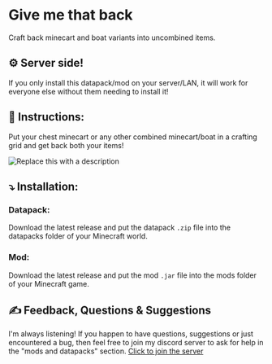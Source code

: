 # Give me that back
Craft back minecart and boat variants into uncombined items.

## ⚙️ Server side!
If you only install this datapack/mod on your server/LAN, it will work for everyone else without them needing to install it!

## 📖 Instructions:
Put your chest minecart or any other combined minecart/boat in a crafting grid and get back both your items!

![Replace this with a description](https://cdn.modrinth.com/data/cached_images/eaf38619bb5667d641322c5f7d8f116f87dc78a7.png)

## ⤵️ Installation:
### Datapack:
Download the latest release and put the datapack  `.zip` file into the datapacks folder of your Minecraft world.
### Mod:
Download the latest release and put the mod  `.jar` file into the mods folder of your Minecraft game.

## ✍️ Feedback, Questions & Suggestions
I'm always listening! If you happen to have questions, suggestions or just encountered a bug, then feel free to join my discord server to ask for help in the "mods and datapacks" section. [Click to join the server](https://discord.gg/kwzQWS4)
